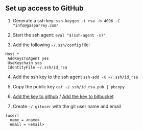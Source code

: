 ## Set up access to GitHub

1. Generate a ssh key: `ssh-keygen -t rsa -b 4096 -C "info@gasparrey.com"`

2. Start the ssh agent: `eval "$(ssh-agent -s)"`

3. Add the following `~/.ssh/config` file:

```
Host *
 AddKeysToAgent yes
 UseKeychain yes
 IdentityFile ~/.ssh/id_rsa
```

4. Add the ssh key to the ssh agent `ssh-add -K ~/.ssh/id_rsa`

5. Copy the public key `cat ~/.ssh/id_rsa.pub | pbcopy`

6. [Add the key to github](https://github.com/settings/keys) / [Add the key to bitbucket](https://bitbucket.org/account/user/Emigre/ssh-keys/)

7. Create `~/.gituser` with the git user name and email

```
[user]
  name = <name>
  email = <email>
```
